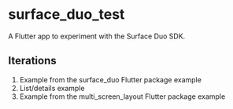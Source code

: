 # surface_duo_test

A Flutter app to experiment with the Surface Duo SDK.

## Iterations

1) Example from the surface_duo Flutter package example
2) List/details example
3) Example from the multi_screen_layout Flutter package example
